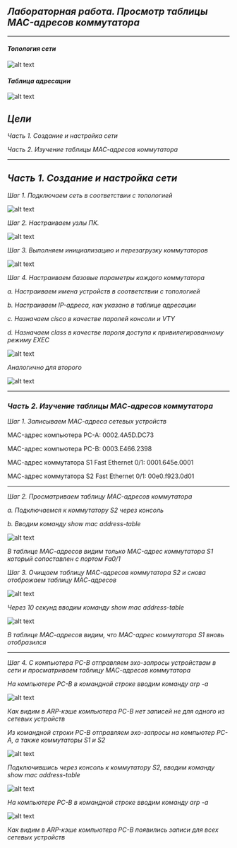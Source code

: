 ## *Лабораторная работа. Просмотр таблицы MAC-адресов коммутатора* ##
___
#### 	*Топология сети*
![alt text](https://github.com/Eliminir/OTUSLABS/blob/Labs/LAB2/1.JPG)

#### *Таблица адресации*
![alt text](https://github.com/Eliminir/OTUSLABS/blob/Labs/LAB2/2.JPG)
	
 ## *Цели*
 *Часть 1. Создание и настройка сети*
 
 *Часть 2. Изучение таблицы МАС-адресов коммутатора*
___



## *Часть 1. Создание и настройка сети*

*Шаг 1. Подключаем сеть в соответствии с топологией*

![alt text](https://github.com/Eliminir/OTUSLABS/blob/Labs/LAB2/3.JPG)



*Шаг 2. Настраиваем узлы ПК.*


![alt text](https://github.com/Eliminir/OTUSLABS/blob/Labs/LAB2/4.JPG)

*Шаг 3. Выполняем инициализацию и перезагрузку коммутаторов*


![alt text](https://github.com/Eliminir/OTUSLABS/blob/Labs/LAB2/5.JPG)


*Шаг 4. Настраиваем базовые параметры каждого коммутатора*

*a.	Настраиваем имена устройств в соответствии с топологией*

*b.	Настраиваем IP-адреса, как указано в таблице адресации*

*c.	Назначаем cisco в качестве паролей консоли и VTY*

*d.	Назначаем class в качестве пароля доступа к привилегированному режиму EXEC*


![alt text](https://github.com/Eliminir/OTUSLABS/blob/Labs/LAB2/6.1.JPG)

*Аналогично для второго*


![alt text](https://github.com/Eliminir/OTUSLABS/blob/Labs/LAB2/6.2.JPG)

___

### *Часть 2. Изучение таблицы МАС-адресов коммутатора*

*Шаг 1. Записываем МАС-адреса сетевых устройств*

MAC-адрес компьютера PC-A: 0002.4A5D.DC73

MAC-адрес компьютера PC-B: 0003.E466.2398

МАС-адрес коммутатора S1 Fast Ethernet 0/1: 0001.645e.0001

МАС-адрес коммутатора S2 Fast Ethernet 0/1: 00e0.f923.0d01

___


*Шаг 2. Просматриваем таблицу МАС-адресов коммутатора*


*a.	Подключаемся к коммутатору S2 через консоль*

*b.	Вводим команду show mac address-table*



![alt text](https://github.com/Eliminir/OTUSLABS/blob/Labs/LAB2/7.JPG)

*В таблице МАС-адресов видим только MAC-адрес коммутатора S1 который сопоставлен с портом Fa0/1*


*Шаг 3. Очищаем таблицу МАС-адресов коммутатора S2 и снова отоброжаем таблицу МАС-адресов*

![alt text](https://github.com/Eliminir/OTUSLABS/blob/Labs/LAB2/8.JPG)


*Через 10 секунд вводим команду show mac address-table*

![alt text](https://github.com/Eliminir/OTUSLABS/blob/Labs/LAB2/7.JPG)

*В таблице МАС-адресов видим, что MAC-адрес коммутатора S1 вновь отобразился*

____

*Шаг 4. С компьютера PC-B отправляем эхо-запросы устройствам в сети и просматриваем таблицу МАС-адресов коммутатора*

*На компьютере PC-B в командной строке вводим команду arp -a*

![alt text](https://github.com/Eliminir/OTUSLABS/blob/Labs/LAB2/12.JPG)

*Как видим в ARP-кэше компьютера PC-B нет записей не для одного из сетевых устройств*


*Из командной строки PC-B отправляем эхо-запросы на компьютер PC-A, а также коммутаторы S1 и S2*

![alt text](https://github.com/Eliminir/OTUSLABS/blob/Labs/LAB2/9.JPG)


*Подключившись через консоль к коммутатору S2, вводим команду show mac address-table*


![alt text](https://github.com/Eliminir/OTUSLABS/blob/Labs/LAB2/10.JPG)


*На компьютере PC-B в командной строке вводим команду arp -a*

![alt text](https://github.com/Eliminir/OTUSLABS/blob/Labs/LAB2/11.JPG)

*Как видим в ARP-кэше компьютера PC-B появились записи для всех сетевых устройств*





